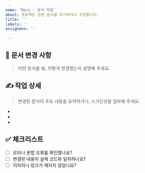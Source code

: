 ```yaml
---
name: 'Docs : 문서 작업'
about: 프로젝트 관련 문서를 추가하거나 수정합니다.
title: ''
labels: ''
assignees: ''

---
```


## 📄 문서 변경 사항
> 어떤 문서를 왜, 어떻게 변경했는지 설명해 주세요.

## ✍️ 작업 상세
> 변경된 문서의 주요 내용을 요약하거나, 스크린샷을 첨부해 주세요.
-
-
-

## ✅ 체크리스트
- [ ] 오타나 문법 오류를 확인했나요?
- [ ] 변경된 내용이 실제 코드와 일치하나요?
- [ ] 이미지나 링크가 깨지지 않았나요?
